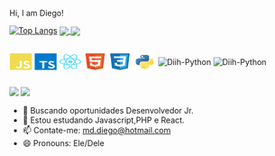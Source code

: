 Hi, I am Diego!<br>

[![Top Langs](https://github-readme-stats.vercel.app/api/top-langs/?username=Diihsoares10&layout=pie)](https://github.com/Diihsoares10/github-readme-stats&theme=dracula)
<a href="https://github.com/Diihsoares10/github-readme-stats">
  <img height=200 align="center" src="https://github-readme-stats.vercel.app/api?username=Diihsoares10" />
</a>
<a href="https://github.com/Diihsoares10/convoychat">
  <img height=200 align="center" src="https://github-readme-stats.vercel.app/api/top-langs?username=Diihsoares10&layout=compact&langs_count=8&card_width=320" />
</a>


<div style="display: inline_block"><br>
  <img align="center" alt="Diih-Js" height="30" width="40" src="https://raw.githubusercontent.com/devicons/devicon/master/icons/javascript/javascript-plain.svg">
  <img align="center" alt="Diih-Ts" height="30" width="40" src="https://raw.githubusercontent.com/devicons/devicon/master/icons/typescript/typescript-plain.svg">
  <img align="center" alt="Diih-React" height="30" width="40" src="https://raw.githubusercontent.com/devicons/devicon/master/icons/react/react-original.svg">
  <img align="center" alt="Diih-HTML" height="30" width="40" src="https://raw.githubusercontent.com/devicons/devicon/master/icons/html5/html5-original.svg">
  <img align="center" alt="Diih-CSS" height="30" width="40" src="https://raw.githubusercontent.com/devicons/devicon/master/icons/css3/css3-original.svg">
  <img align="center" alt="Diih-Python" height="30" width="40" src="https://raw.githubusercontent.com/devicons/devicon/master/icons/python/python-original.svg">
  <img align="center" alt="Diih-Python" height="30" width="40" src="https://cdn.jsdelivr.net/gh/devicons/devicon/icons/php/php-original.svg" />
  <img  align="center" alt="Diih-Python" height="30" width="40" src="https://cdn.jsdelivr.net/gh/devicons/devicon/icons/mysql/mysql-original-wordmark.svg" />


</div>
  
  ##
 
<div> 
  <a href="https://instagram.com/diih.soares10/" target="_blank"><img src="https://img.shields.io/badge/-Instagram-%23E4405F?style=for-the-badge&logo=instagram&logoColor=white" target="_blank"></a>
  <a href= "https://www.linkedin.com/in/diego-soares-dos-santos-4251b9244/" target="_blank"><img src="https://img.shields.io/badge/-LinkedIn-%230077B5?style=for-the-badge&logo=linkedin&logoColor=white" target="_blank"></a> 
  

</div>

- 🔭 Buscando oportunidades Desenvolvedor Jr.
- 🌱 Estou estudando Javascript,PHP e React. 
- 📫 Contate-me: md.diego@hotmail.com
- 😄 Pronouns: Ele/Dele
